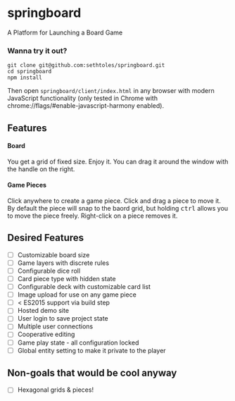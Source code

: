 # springboard
A Platform for Launching a Board Game

### Wanna try it out?
```
git clone git@github.com:sethtoles/springboard.git
cd springboard
npm install
```
Then open `springboard/client/index.html` in any browser with modern JavaScript functionality (only tested in Chrome with chrome://flags/#enable-javascript-harmony enabled).

## Features
#### Board
You get a grid of fixed size. Enjoy it. You can drag it around the window with the handle on the right.

#### Game Pieces
Click anywhere to create a game piece. Click and drag a piece to move it. By default the piece will snap to the baord grid, but holding <kbd>ctrl</kbd> allows you to move the piece freely. Right-click on a piece removes it.

## Desired Features
- [ ] Customizable board size
- [ ] Game layers with discrete rules
- [ ] Configurable dice roll
- [ ] Card piece type with hidden state
- [ ] Configurable deck with customizable card list
- [ ] Image upload for use on any game piece
- [ ] < ES2015 support via build step
- [ ] Hosted demo site
- [ ] User login to save project state
- [ ] Multiple user connections
- [ ] Cooperative editing
- [ ] Game play state - all configuration locked
- [ ] Global entity setting to make it private to the player

## Non-goals that would be cool anyway
- [ ] Hexagonal grids & pieces!

